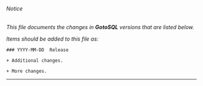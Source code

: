 ###### Notice

*This file documents the changes in ***GotoSQL*** versions that are
listed below.*

*Items should be added to this file as:*

	### YYYY-MM-DD  Release

	+ Additional changes.

	+ More changes.

* * *


